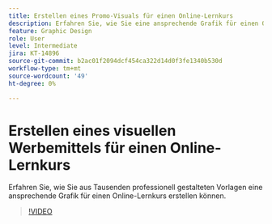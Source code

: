 ```yaml
---
title: Erstellen eines Promo-Visuals für einen Online-Lernkurs
description: Erfahren Sie, wie Sie eine ansprechende Grafik für einen Online-Kurs erstellen.
feature: Graphic Design
role: User
level: Intermediate
jira: KT-14896
source-git-commit: b2ac01f2094dcf454ca322d14d0f3fe1340b530d
workflow-type: tm+mt
source-wordcount: '49'
ht-degree: 0%

---
```


# Erstellen eines visuellen Werbemittels für einen Online-Lernkurs

Erfahren Sie, wie Sie aus Tausenden professionell gestalteten Vorlagen eine ansprechende Grafik für einen Online-Lernkurs erstellen können.

>[!VIDEO](https://video.tv.adobe.com/v/3427122?quality=12&learn=on&hidetitle=true)
